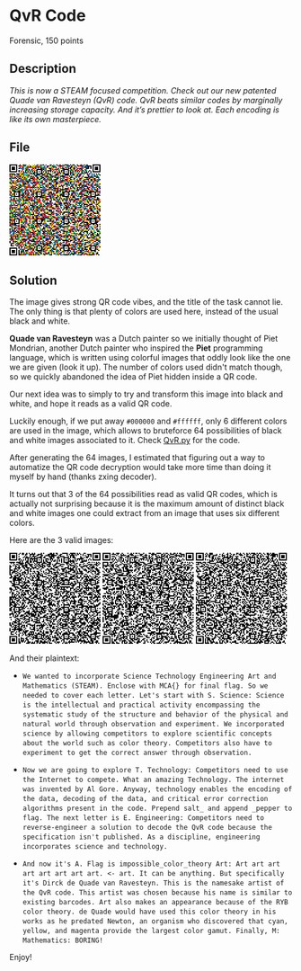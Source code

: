 # QvR Code

Forensic, 150 points

## Description

*This is now a STEAM focused competition. Check out our new patented Quade van Ravesteyn (QvR) code. QvR beats similar codes by marginally increasing storage capacity. And it’s prettier to look at. Each encoding is like its own masterpiece.*

## File 

![](QvR.png)

## Solution

The image gives strong QR code vibes, and the title of the task cannot lie. The only thing is that plenty of colors are used here, instead of the usual black and white.

**Quade van Ravesteyn** was a Dutch painter so we initially thought of Piet Mondrian, another Dutch painter who inspired the **Piet** programming language, which is written using colorful images that oddly look like the one we are given (look it up). The number of colors used didn't match though, so we quickly abandoned the idea of Piet hidden inside a QR code.

Our next idea was to simply to try and transform this image into black and white, and hope it reads as a valid QR code.

Luckily enough, if we put away `#000000` and `#ffffff`, only 6 different colors are used in the image, which allows to bruteforce 64 possibilities of black and white images associated to it. Check [QvR.py](QvR.py) for the code.

After generating the 64 images, I estimated that figuring out a way to automatize the QR code decryption would take more time than doing it myself by hand (thanks zxing decoder).

It turns out that 3 of the 64 possibilities read as valid QR codes, which is actually not surprising because it is the maximum amount of distinct black and white images one could extract from an image that uses six different colors.

Here are the 3 valid images:

![](QvR_1.png) ![](QvR_2.png) ![](QvR_3.png)


And their plaintext:

* `We wanted to incorporate Science Technology Engineering Art and Mathematics (STEAM). Enclose with MCA{} for final flag. So we needed to cover each letter. Let's start with S. Science: Science is the intellectual and practical activity encompassing the systematic study of the structure and behavior of the physical and natural world through observation and experiment. We incorporated science by allowing competitors to explore scientific concepts about the world such as color theory. Competitors also have to experiment to get the correct answer through observation.`


* `Now we are going to explore T. Technology: Competitors need to use the Internet to compete. What an amazing Technology. The internet was invented by Al Gore. Anyway, technology enables the encoding of the data, decoding of the data, and critical error correction algorithms present in the code. Prepend salt_ and append _pepper to flag. The next letter is E. Engineering: Competitors need to reverse-engineer a solution to decode the QvR code because the specification isn't published. As a discipline, engineering incorporates science and technology.`

* `And now it's A. Flag is impossible_color_theory Art: Art art art art art art art art. <- art. It can be anything. But specifically it's Dirck de Quade van Ravesteyn. This is the namesake artist of the QvR code. This artist was chosen because his name is similar to existing barcodes. Art also makes an appearance because of the RYB color theory. de Quade would have used this color theory in his works as he predated Newton, an organism who discovered that cyan, yellow, and magenta provide the largest color gamut. Finally, M: Mathematics: BORING!
`

Enjoy!
